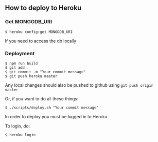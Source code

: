 ## How to deploy to Heroku

### Get MONGODB_URI

```
$ heroku config:get MONGODB_URI
```

If you need to access the db locally

### Deployment

```
$ npm run build
$ git add .
$ git commit -m "Your commit message"
$ git push heroku master
```

Any local changes should also be pushed to github using `git push origin master`

Or, if you want to do all these things:

```
$ ./scripts/deploy.sh "Your commit message"
```

In order to deploy you must be logged in to Heroku

To login, do:
```
$ heroku login
```

